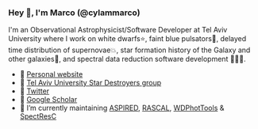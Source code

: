 ### Hey 👋, I'm Marco (@cylammarco)

I'm an Observational Astrophysicist/Software Developer at Tel Aviv University where I work on white dwarfs⭐, faint blue pulsators🌟, delayed time distribution of supernovae💥, star formation history of the Galaxy and other galaxies🌌, and spectral data reduction software development 🏳️‍🌈👾.

- 🤗 [Personal website](http://wise-web.tau.ac.il/~marco/)
- 💫 [Tel Aviv University Star Destroyers group](https://www.stardestroyers.sites.tau.ac.il/)
- 🐣 [Twitter](https://twitter.com/CYMarcoLAM)
- 🧻 [Google Scholar](https://scholar.google.com/citations?user=CE0rGKYAAAAJ&hl=en)
- 🔭 I’m currently maintaining [ASPIRED](https://github.com/cylammarco/ASPIRED), [RASCAL](https://github.com/jveitchmichaelis/rascal), [WDPhotTools](https://github.com/cylammarco/WDPhotTools) & [SpectResC](https://github.com/cylammarco/SpectResC)
